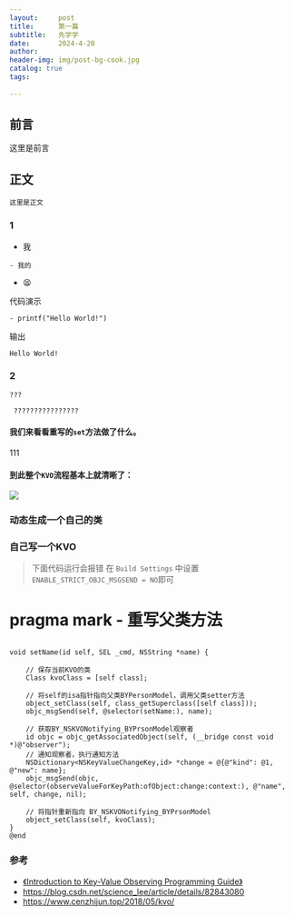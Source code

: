 ```yaml
---
layout:     post
title:      第一篇
subtitle:   先学学
date:       2024-4-20
author:     
header-img: img/post-bg-cook.jpg
catalog: true
tags:
    
---
```


## 前言

这里是前言



## 正文

`这里是正文 `


### 1

- 我

```	我
- 我的
```


- 😫


代码演示

```objc
- printf("Hello World!")
```

输出

```
Hello World!
```


### 2




```objc
???
```


```
 ????????????????
```

#### 我们来看看重写的`set`方法做了什么。
111

#### 到此整个`KVO`流程基本上就清晰了：


![](https://baidu.com)



### 动态生成一个自己的类






### 自己写一个KVO


> 下面代码运行会报错 在 `Build Settings` 中设置`ENABLE_STRICT_OBJC_MSGSEND = NO`即可


# pragma mark - 重写父类方法

```

void setName(id self, SEL _cmd, NSString *name) {
    
    // 保存当前KVO的类
    Class kvoClass = [self class];
    
    // 将self的isa指针指向父类BYPersonModel，调用父类setter方法
    object_setClass(self, class_getSuperclass([self class]));
    objc_msgSend(self, @selector(setName:), name);
    
    // 获取BY_NSKVONotifying_BYPrsonModel观察者
    id objc = objc_getAssociatedObject(self, (__bridge const void *)@"observer");
    // 通知观察者，执行通知方法
    NSDictionary<NSKeyValueChangeKey,id> *change = @{@"kind": @1, @"new": name};
    objc_msgSend(objc, @selector(observeValueForKeyPath:ofObject:change:context:), @"name", self, change, nil);
    
    // 将指针重新指向 BY_NSKVONotifying_BYPrsonModel
    object_setClass(self, kvoClass);
}
@end

```




### 参考
- [《Introduction to Key-Value Observing Programming Guide》
](https://developer.apple.com/library/archive/documentation/Cocoa/Conceptual/KeyValueObserving/KeyValueObserving.html#//apple_ref/doc/uid/10000177-BCICJDHA)
- https://blog.csdn.net/science_lee/article/details/82843080
- https://www.cenzhijun.top/2018/05/kvo/
